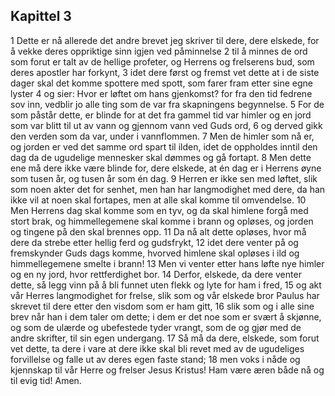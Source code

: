 ## Kapittel 3

1 Dette er nå allerede det andre brevet jeg skriver til dere, dere elskede, for å vekke deres oppriktige sinn igjen ved påminnelse
2 til å minnes de ord som forut er talt av de hellige profeter, og Herrens og frelserens bud, som deres apostler har forkynt,
3 idet dere først og fremst vet dette at i de siste dager skal det komme spottere med spott, som farer fram etter sine egne lyster
4 og sier: Hvor er løftet om hans gjenkomst? for fra den tid fedrene sov inn, vedblir jo alle ting som de var fra skapningens begynnelse.
5 For de som påstår dette, er blinde for at det fra gammel tid var himler og en jord som var blitt til ut av vann og gjennom vann ved Guds ord,
6 og derved gikk den verden som da var, under i vannflommen.
7 Men de himler som nå er, og jorden er ved det samme ord spart til ilden, idet de oppholdes inntil den dag da de ugudelige mennesker skal dømmes og gå fortapt.
8 Men dette ene må dere ikke være blinde for, dere elskede, at én dag er i Herrens øyne som tusen år, og tusen år som én dag.
9 Herren er ikke sen med løftet, slik som noen akter det for senhet, men han har langmodighet med dere, da han ikke vil at noen skal fortapes, men at alle skal komme til omvendelse.
10 Men Herrens dag skal komme som en tyv, og da skal himlene forgå med stort brak, og himmellegemene skal komme i brann og opløses, og jorden og tingene på den skal brennes opp.
11 Da nå alt dette opløses, hvor må dere da strebe etter hellig ferd og gudsfrykt,
12 idet dere venter på og fremskynder Guds dags komme, hvorved himlene skal opløses i ild og himmellegemene smelte i brann!
13 Men vi venter etter hans løfte nye himler og en ny jord, hvor rettferdighet bor.
14 Derfor, elskede, da dere venter dette, så legg vinn på å bli funnet uten flekk og lyte for ham i fred,
15 og akt vår Herres langmodighet for frelse, slik som og vår elskede bror Paulus har skrevet til dere etter den visdom som er ham gitt,
16 slik som og i alle sine brev når han i dem taler om dette; i dem er det noe som er svært å skjønne, og som de ulærde og ubefestede tyder vrangt, som de og gjør med de andre skrifter, til sin egen undergang.
17 Så må da dere, elskede, som forut vet dette, ta dere i vare at dere ikke skal bli revet med av de ugudeliges forvillelse og falle ut av deres egen faste stand;
18 men voks i nåde og kjennskap til vår Herre og frelser Jesus Kristus! Ham være æren både nå og til evig tid! Amen.
